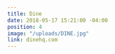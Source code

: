 ```yaml
---
title: Dine
date: 2018-05-17 15:21:00 -04:00
position: 4
image: "/uploads/DINE.jpg"
link: dinehq.com
---
```



